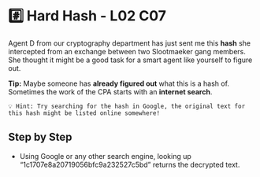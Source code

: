 # #️⃣ Hard Hash - L02 C07

Agent D from our cryptography department has just sent me this **hash** she intercepted from an exchange between two Slootmaeker gang members. She thought it might be a good task for a smart agent like yourself to figure out.

**Tip:** Maybe someone has **already figured out** what this is a hash of. Sometimes the work of the CPA starts with an **internet search**.

```
💡 Hint: Try searching for the hash in Google, the original text for this hash might be listed online somewhere!
```

## Step by Step

- Using Google or any other search engine, looking up “1c1707e8a20719056bfc9a232527c5bd” returns the decrypted text.
